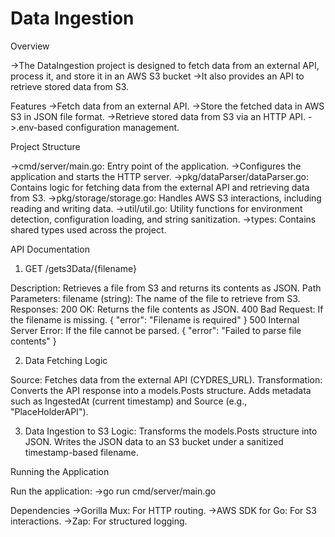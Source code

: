# Data Ingestion
Overview

->The DataIngestion project is designed to fetch data from an external API, process it, and store it in an AWS S3 bucket
->It also provides an API to retrieve stored data from S3.

Features
->Fetch data from an external API.
->Store the fetched data in AWS S3 in JSON file format.
->Retrieve stored data from S3 via an HTTP API.
->.env-based configuration management.

Project Structure

->cmd/server/main.go: Entry point of the application.
->Configures the application and starts the HTTP server.
->pkg/dataParser/dataParser.go: Contains logic for fetching data from the external API and retrieving data from S3.
->pkg/storage/storage.go: Handles AWS S3 interactions, including reading and writing data.
->util/util.go: Utility functions for environment detection, configuration loading, and string sanitization.
->types: Contains shared types used across the project.



API Documentation

1. GET /gets3Data/{filename}

Description: Retrieves a file from S3 and returns its contents as JSON.
Path Parameters:
    filename (string): The name of the file to retrieve from S3.
Responses:
    200 OK: Returns the file contents as JSON.
    400 Bad Request: If the filename is missing.
    { "error": "Filename is required" }
    500 Internal Server Error: If the file  cannot be parsed.
    { "error": "Failed to parse file contents" }

2. Data Fetching Logic

Source: Fetches data from the external API (CYDRES_URL).
    Transformation:
    Converts the API response into a models.Posts structure.
    Adds metadata such as IngestedAt (current timestamp) and Source (e.g., "PlaceHolderAPI").

3. Data Ingestion to S3
Logic:
    Transforms the models.Posts structure into JSON.
    Writes the JSON data to an S3 bucket under a sanitized timestamp-based filename.



Running the Application

Run the application:
->go run cmd/server/main.go

Dependencies
->Gorilla Mux: For HTTP routing.
->AWS SDK for Go: For S3 interactions.
->Zap: For structured logging.


